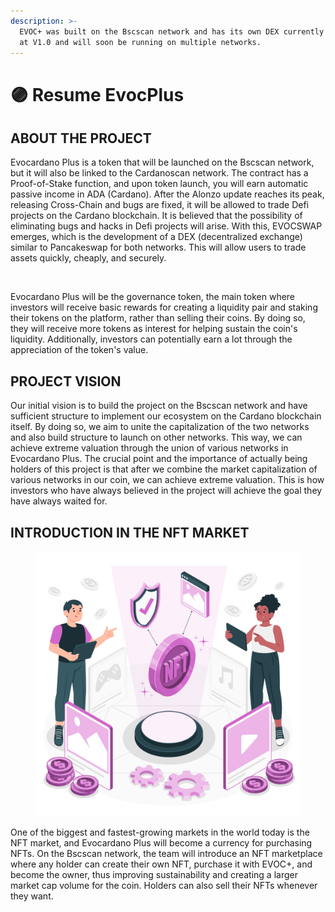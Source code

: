 ```yaml
---
description: >-
  EVOC+ was built on the Bscscan network and has its own DEX currently running
  at V1.0 and will soon be running on multiple networks.
---
```


# 🟣 Resume EvocPlus

## ABOUT THE PROJECT

Evocardano Plus is a token that will be launched on the Bscscan network, but it will also be linked to the Cardanoscan network. The contract has a Proof-of-Stake function, and upon token launch, you will earn automatic passive income in ADA (Cardano). After the Alonzo update reaches its peak, releasing Cross-Chain and bugs are fixed, it will be allowed to trade Defi projects on the Cardano blockchain. It is believed that the possibility of eliminating bugs and hacks in Defi projects will arise. With this, EVOCSWAP emerges, which is the development of a DEX (decentralized exchange) similar to Pancakeswap for both networks. This will allow users to trade assets quickly, cheaply, and securely.

<figure><img src="../.gitbook/assets/2190995726288.jpg" alt=""><figcaption></figcaption></figure>

Evocardano Plus will be the governance token, the main token where investors will receive basic rewards for creating a liquidity pair and staking their tokens on the platform, rather than selling their coins. By doing so, they will receive more tokens as interest for helping sustain the coin's liquidity. Additionally, investors can potentially earn a lot through the appreciation of the token's value.

## PROJECT VISION

Our initial vision is to build the project on the Bscscan network and have sufficient structure to implement our ecosystem on the Cardano blockchain itself. By doing so, we aim to unite the capitalization of the two networks and also build structure to launch on other networks. This way, we can achieve extreme valuation through the union of various networks in Evocardano Plus. The crucial point and the importance of actually being holders of this project is that after we combine the market capitalization of various networks in our coin, we can achieve extreme valuation. This is how investors who have always believed in the project will achieve the goal they have always waited for.

## INTRODUCTION IN THE NFT MARKET

<figure><img src="../.gitbook/assets/6619937.jpg" alt=""><figcaption></figcaption></figure>

One of the biggest and fastest-growing markets in the world today is the NFT market, and Evocardano Plus will become a currency for purchasing NFTs. On the Bscscan network, the team will introduce an NFT marketplace where any holder can create their own NFT, purchase it with EVOC+, and become the owner, thus improving sustainability and creating a larger market cap volume for the coin. Holders can also sell their NFTs whenever they want.
